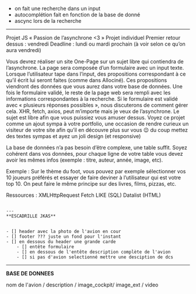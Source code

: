 - on fait une recherche dans un input
- autocomplétion fait en fonction de la base de donné
- ascync lors de la recherche

---

Projet JS « Passion de l’asynchrone <3 »
Projet individuel
Premier retour dessus : vendredi
Deadline : lundi ou mardi prochain (à voir selon ce qu’on aura vendredi)

Vous devrez réaliser un site One-Page sur un sujet libre qui contiendra de l’asynchrone. La page sera composée d’un formulaire avec un input texte. Lorsque l’utilisateur tape dans l’input, des propositions correspondant à ce qu’il écrit lui seront faites (comme dans Allociné). Ces propositions viendront des données que vous aurez dans votre base de données. Une fois le formulaire validé, le reste de la page web sera rempli avec les informations correspondantes à la recherche. Si le formulaire est validé avec « plusieurs réponses possibles », nous discuterons de comment gérer cela. XHR, fetch, axios, peut m’importe mais je veux de l’asynchrone. Le sujet est libre afin que vous puissiez vous amuser dessus. Voyez ce projet comme un ajout sympa à votre portfolio, une occasion de rendre curieux un visiteur de votre site afin qu’il en découvre plus sur vous 😉 du coup mettez des textes sympas et ayez un joli design (et responsive)

La base de données n’a pas besoin d’être complexe, une table suffit. Soyez cohérent dans vos données, pour chaque ligne de votre table vous devez avoir les mêmes infos (exemple : titre, auteur, année, image, etc).

Exemple : Sur le thème du foot, vous pouvez par exemple sélectionner vos 10 joueurs préférés et essayer de faire deviner à l’utilisateur qui est votre top 10. On peut faire le même principe sur des livres, films, pizzas, etc.

Ressources :
XMLHttpRequest
Fetch
LIKE (SQL)
Datalist (HTML)

```

---
**ESCADRILLE JKAS**


- [] header avec la photo de l'avion en cour
- [] footer ??? juste un fond pour l'instant
- [] en dessous du header une grande carde
    - [] entête formulaire
    - [] en dessous de l'entête description complète de l'avion
    - [] si pas d'avion selectionné mettre une desciption de dcs

```

---

**BASE DE DONNEES**

nom de l'avion / description / image_cockpit/ image_ext / video
